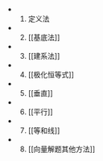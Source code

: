 - 1. 定义法
- 2. [[基底法]]
- 3. [[建系法]]
- 4. [[极化恒等式]]
- 5. [[垂直]]
- 6. [[平行]]
- 7. [[等和线]]
- 8. [[向量解题其他方法]]
